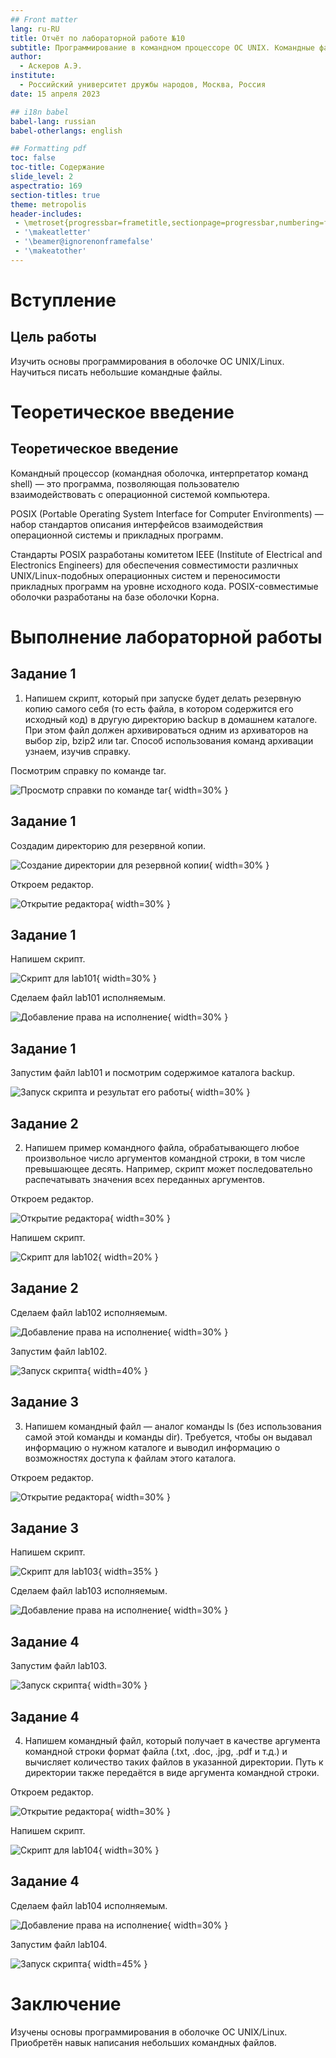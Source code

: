 ```yaml
---
## Front matter
lang: ru-RU
title: Отчёт по лабораторной работе №10
subtitle: Программирование в командном процессоре ОС UNIX. Командные файлы
author:
  - Аскеров А.Э.
institute:
  - Российский университет дружбы народов, Москва, Россия
date: 15 апреля 2023

## i18n babel
babel-lang: russian
babel-otherlangs: english

## Formatting pdf
toc: false
toc-title: Содержание
slide_level: 2
aspectratio: 169
section-titles: true
theme: metropolis
header-includes:
 - \metroset{progressbar=frametitle,sectionpage=progressbar,numbering=fraction}
 - '\makeatletter'
 - '\beamer@ignorenonframefalse'
 - '\makeatother'
---
```




# Вступление

## Цель работы

Изучить основы программирования в оболочке ОС UNIX/Linux. Научиться писать небольшие командные файлы.

# Теоретическое введение

## Теоретическое введение

Командный процессор (командная оболочка, интерпретатор команд shell) — это программа, позволяющая пользователю взаимодействовать с операционной системой компьютера.

POSIX (Portable Operating System Interface for Computer Environments) — набор стандартов описания интерфейсов взаимодействия операционной системы и прикладных программ.

Стандарты POSIX разработаны комитетом IEEE (Institute of Electrical and Electronics Engineers) для обеспечения совместимости различных UNIX/Linux-подобных операционных систем и переносимости прикладных программ на уровне исходного кода. POSIX-совместимые оболочки разработаны на базе оболочки Корна.


# Выполнение лабораторной работы

## Задание 1

1. Напишем скрипт, который при запуске будет делать резервную копию самого себя (то есть файла, в котором содержится его исходный код) в другую директорию backup в домашнем каталоге. При этом файл должен архивироваться одним из архиваторов на выбор zip, bzip2 или tar. Способ использования команд архивации узнаем, изучив справку.

Посмотрим справку по команде tar.

![Просмотр справки по команде tar](image/1.png){ width=30% }

## Задание 1

Создадим директорию для резервной копии.

![Создание директории для резервной копии](image/2.png){ width=30% }

Откроем редактор.

![Открытие редактора](image/3.png){ width=30% }

## Задание 1

Напишем скрипт.

![Скрипт для lab101](image/4.png){ width=30% }

Сделаем файл lab101 исполняемым.

![Добавление права на исполнение](image/5.png){ width=30% }

## Задание 1

Запустим файл lab101 и посмотрим содержимое каталога backup.

![Запуск скрипта и результат его работы](image/6.png){ width=30% }

## Задание 2

2. Напишем пример командного файла, обрабатывающего любое произвольное число аргументов командной строки, в том числе превышающее десять. Например, скрипт может последовательно распечатывать значения всех переданных аргументов.

Откроем редактор.

![Открытие редактора](image/7.png){ width=30% }

Напишем скрипт.

![Скрипт для lab102](image/8.png){ width=20% }

## Задание 2

Сделаем файл lab102 исполняемым.

![Добавление права на исполнение](image/9.png){ width=30% }

Запустим файл lab102.

![Запуск скрипта](image/10.png){ width=40% }

## Задание 3

3. Напишем командный файл — аналог команды ls (без использования самой этой команды и команды dir). Требуется, чтобы он выдавал информацию о нужном каталоге и выводил информацию о возможностях доступа к файлам этого каталога.

Откроем редактор.

![Открытие редактора](image/11.png){ width=30% }

## Задание 3

Напишем скрипт.

![Скрипт для lab103](image/12.png){ width=35% }

Сделаем файл lab103 исполняемым.

![Добавление права на исполнение](image/13.png){ width=30% }

## Задание 4

Запустим файл lab103.

![Запуск скрипта](image/14.png){ width=30% }

## Задание 4

4. Напишем командный файл, который получает в качестве аргумента командной строки формат файла (.txt, .doc, .jpg, .pdf и т.д.) и вычисляет количество таких файлов в указанной директории. Путь к директории также передаётся в виде аргумента командной строки.

Откроем редактор.

![Открытие редактора](image/15.png){ width=30% }

Напишем скрипт.

![Скрипт для lab104](image/16.png){ width=30% }

## Задание 4

Сделаем файл lab104 исполняемым.

![Добавление права на исполнение](image/17.png){ width=30% }

Запустим файл lab104.

![Запуск скрипта](image/18.png){ width=45% }

# Заключение

Изучены основы программирования в оболочке ОС UNIX/Linux. Приобретён навык написания небольших командных файлов.
